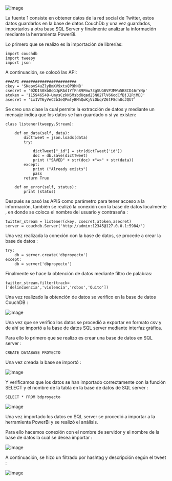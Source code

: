 ![image](https://user-images.githubusercontent.com/74840012/156793964-acbf33dc-9bcc-43f6-b0a1-4443157406fc.png)

La fuente 1 consiste en obtener datos de la red social de Twitter, estos datos guardarlos en la base de datos CouchDb y una vez guardados, importarlos a otra base SQL Server y finalmente analizar la información mediante la herramienta PowerBi. 

Lo primero que se realizo es la importación de librerías:

```
import couchdb
import tweepy
import json
```
A continuación, se colocó las API:

```
###API ########################
ckey = 'SKepyS4uZlyBmXV9xtxQP9hN8'
csecret = '02DIS0kb8qGJpRAd1YfFn89Pmw73gSUGBVPJMWu5B8CD46rYNp'
atoken = '115946548-UmysCzkNSMsbdUqad25NO2TlV6KodCfBjJ2RjMDJ'
asecret = 'Lx1VT6yVeC2b3eQPmfyBMhQwKjViObqYZ6tF8dnUcJQU7'
```

Se creo una clase la cual permite la extracción de datos y mediante un mensaje indica que los datos se han guardado o si ya existen:
```
class listener(tweepy.Stream):
    
    def on_data(self, data):
        dictTweet = json.loads(data)
        try:
            
            dictTweet["_id"] = str(dictTweet['id'])
            doc = db.save(dictTweet)
            print ("SAVED" + str(doc) +"=>" + str(data))
        except:
            print ("Already exists")
            pass
        return True
    
    def on_error(self, status):
        print (status)
```
Después se pasó las APIS como parámetro para tener acceso a la información, también se realizó la conexión con la base de datos localmente , en donde se coloca el nombre del usuario y contraseña : 

```
twitter_stream = listener(ckey, csecret,atoken,asecret)
server = couchdb.Server('http://admin:12345@127.0.0.1:5984/')

```

Una vez realizada la conexión con la base de datos, se procede a crear la base de datos : 
```
try:
    db = server.create('dbproyecto')
except:
    db = server['dbproyecto']

```

Finalmente se hace la obtención de datos mediante filtro de palabras: 

```
twitter_stream.filter(track=['delincuencia','violencia','robos','Quito'])

```

Una vez realizado la obtención de datos se verifico en la base de datos CouchDB :

![image](https://user-images.githubusercontent.com/74840012/156651676-7deeecae-13a5-4c02-8cef-1077274c0150.png)


Una vez que se verifico los datos se procedió a exportar en formato csv y de ahí se importó a la base de datos SQL server mediante interfaz gráfica.

Para ello lo primero que se realizo es crear una base de datos en SQL server :

```
CREATE DATABASE PROYECTO 

```

Una vez creada la base se importó : 


![image](https://user-images.githubusercontent.com/74840012/156651717-4308f242-8874-45d2-b27d-f4875a27ce1c.png)


Y verificamos que los datos se han importado correctamente con la función SELECT y el nombre de la tabla en la base de datos de SQL server : 

```
SELECT * FROM bdproyecto

```

![image](https://user-images.githubusercontent.com/74840012/156651756-66f7334d-e2e9-4478-815d-74be5fe53938.png)


Una vez importado los datos en SQL server se procedió a importar a la herramienta PowerBi y se realizó el análisis. 

Para ello hacemos conexión con el nombre de servidor y el nombre de la base de datos la cual se desea importar : 

![image](https://user-images.githubusercontent.com/74840012/156651828-910e2097-94e3-4851-8103-bc0175923ee9.png)


A continuación, se hizo un filtrado por hashtag  y descripción según el tweet : 

![image](https://user-images.githubusercontent.com/74840012/156651857-8059745b-d341-4b74-877b-c1282046caec.png)

